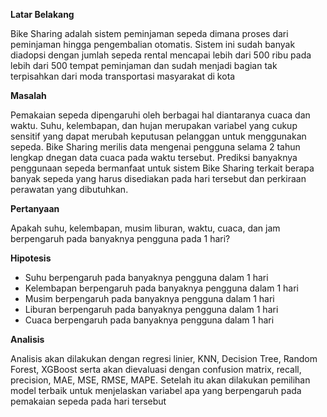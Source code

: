 __Latar Belakang__

Bike Sharing adalah sistem peminjaman sepeda dimana proses dari peminjaman hingga pengembalian otomatis. Sistem ini sudah banyak diadopsi dengan jumlah sepeda rental mencapai lebih dari 500 ribu pada lebih dari 500 tempat peminjaman dan sudah menjadi bagian tak terpisahkan dari moda transportasi masyarakat di kota

__Masalah__

Pemakaian sepeda dipengaruhi oleh berbagai hal diantaranya cuaca dan waktu. Suhu, kelembapan, dan hujan merupakan variabel yang cukup sensitif yang dapat merubah keputusan pelanggan untuk menggunakan sepeda. Bike Sharing merilis data mengenai pengguna selama 2 tahun lengkap dnegan data cuaca pada waktu tersebut.
Prediksi banyaknya penggunaan sepeda bermanfaat untuk sistem Bike Sharing terkait berapa banyak sepeda yang harus disediakan pada hari tersebut dan perkiraan perawatan yang dibutuhkan.

__Pertanyaan__

Apakah suhu, kelembapan, musim liburan, waktu, cuaca, dan jam berpengaruh pada banyaknya pengguna pada 1 hari?

__Hipotesis__

- Suhu berpengaruh pada banyaknya pengguna dalam 1 hari
- Kelembapan berpengaruh pada banyaknya pengguna dalam 1 hari
- Musim berpengaruh pada banyaknya pengguna dalam 1 hari
- Liburan berpengaruh pada banyaknya pengguna dalam 1 hari
- Cuaca berpengaruh pada banyaknya pengguna dalam 1 hari

__Analisis__

Analisis akan dilakukan dengan regresi linier, KNN, Decision Tree, Random Forest, XGBoost serta akan dievaluasi dengan confusion matrix, recall, precision, MAE, MSE, RMSE, MAPE. Setelah itu akan dilakukan pemilihan model terbaik untuk menjelaskan variabel apa yang berpengaruh pada pemakaian sepeda pada hari tersebut
